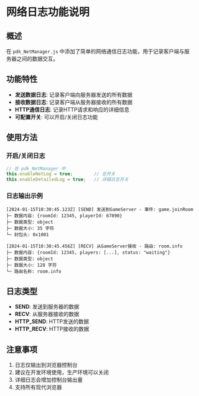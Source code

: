 # 网络日志功能说明

## 概述

在 `pdk_NetManager.js` 中添加了简单的网络通信日志功能，用于记录客户端与服务器之间的数据交互。

## 功能特性

- **发送数据日志**: 记录客户端向服务器发送的所有数据
- **接收数据日志**: 记录客户端从服务器接收的所有数据  
- **HTTP通信日志**: 记录HTTP请求和响应的详细信息
- **可配置开关**: 可以开启/关闭日志功能

## 使用方法

### 开启/关闭日志

```javascript
// 在 pdk_NetManager 中
this.enableNetLog = true;        // 总开关
this.enableDetailedLog = true;   // 详细日志开关
```

### 日志输出示例

```
[2024-01-15T10:30:45.123Z] [SEND] 发送到GameServer - 事件: game.joinRoom
├─ 数据内容: {roomId: 12345, playerId: 67890}
├─ 数据类型: object
├─ 数据大小: 35 字符
└─ 封包头: 0x1001

[2024-01-15T10:30:45.456Z] [RECV] 从GameServer接收 - 路由: room.info
├─ 数据内容: {roomId: 12345, players: [...], status: "waiting"}
├─ 数据类型: object
├─ 数据大小: 128 字符
└─ 路由名称: room.info
```

## 日志类型

- **SEND**: 发送到服务器的数据
- **RECV**: 从服务器接收的数据
- **HTTP_SEND**: HTTP发送的数据
- **HTTP_RECV**: HTTP接收的数据

## 注意事项

1. 日志仅输出到浏览器控制台
2. 建议在开发环境使用，生产环境可以关闭
3. 详细日志会增加控制台输出量
4. 支持所有现代浏览器 